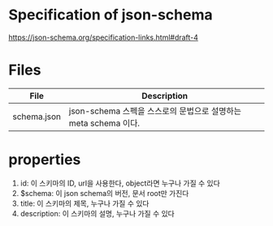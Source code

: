 # Specification of json-schema 

https://json-schema.org/specification-links.html#draft-4

# Files
| File        | Description                                    |
|-------------|------------------------------------------------|
| schema.json | json-schema 스펙을 스스로의 문법으로 설명하는 meta schema 이다. |

# properties
1. id: 이 스키마의 ID, url을 사용한다, object라면 누구나 가질 수 있다
2. $schema: 이 json schema의 버전, 문서 root만 가진다
3. title: 이 스키마의 제목, 누구나 가질 수 있다
4. description: 이 스키마의 설명, 누구나 가질 수 있다
